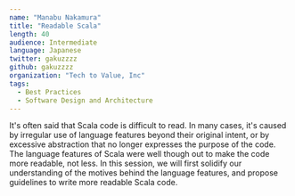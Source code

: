 ```yaml
---
name: "Manabu Nakamura"
title: "Readable Scala"
length: 40
audience: Intermediate
language: Japanese
twitter: gakuzzzz
github: gakuzzzz
organization: "Tech to Value, Inc"
tags:
  - Best Practices
  - Software Design and Architecture
---
```

It's often said that Scala code is difficult to read.
In many cases, it's caused by irregular use of language features beyond their original intent, or by excessive abstraction that no longer expresses the purpose of the code.
The language features of Scala were well though out to make the code more readable, not less.
In this session, we will first solidify our understanding of the motives behind the language features, and propose guidelines to write more readable Scala code.
